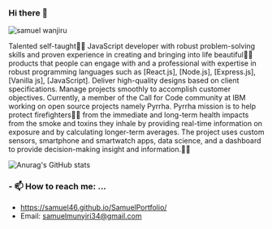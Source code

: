 ### Hi there 👋
![samuel wanjiru](https://user-images.githubusercontent.com/30689959/94124336-89785600-fe5d-11ea-8b74-43dbc8384c65.png)

Talented self-taught👨‍💻 JavaScript developer with robust problem-solving skills and proven experience in creating and bringing into life beautiful🧙‍♀️ products that people can engage with and a professional with expertise in robust programming languages such as [React.js], [Node.js], [Express.js], [Vanilla js], [JavaScript]. Deliver high-quality designs based on client specifications. Manage projects smoothly to accomplish customer objectives. Currently, a member of the Call for Code community at IBM working on open source projects namely Pyrrha. Pyrrha mission is to help protect firefighters👩‍🚒 from the immediate and long-term health impacts from the smoke and toxins they inhale by providing real-time information on exposure and by calculating longer-term averages. The project uses custom sensors, smartphone and smartwatch apps, data science, and a dashboard to provide decision-making insight and information.🎉🎉

![Anurag's GitHub stats](https://github-readme-stats.vercel.app/api?username=Samuel46&show_icons=true&theme=radical)

### - 📫 How to reach me: ...
- https://samuel46.github.io/SamuelPortfolio/
- Email: samuelmunyiri34@gmail.com








